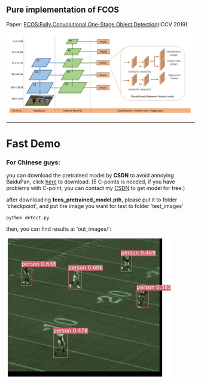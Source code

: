 ## Pure implementation of FCOS
Paper: [FCOS:Fully Convolutional One-Stage Object Detection](https://openaccess.thecvf.com/content_ICCV_2019/papers/Tian_FCOS_Fully_Convolutional_One-Stage_Object_Detection_ICCV_2019_paper.pdf)(ICCV 2019)

![imgs](https://github.com/leviome/fcos_pure/blob/main/assets/FCOS.jpg)

---
# Fast Demo
### For Chinese guys:
you can download the pretrained model by **CSDN** to avoid annoying BaiduPan, click [here](https://download.csdn.net/download/leviopku/13125465) to download.
(5 C-points is needed, if you have problems with C-point, you can contact my [CSDN](https://muzhan.blog.csdn.net) to get model for free.)

after downloading **fcos_pretrained_model.pth**, please put it to folder 'checkpoint', and put the image you want for test to folder 'test_images'
```text
python detect.py
```
then, you can find results at 'out_images/':

![imgs](https://github.com/leviome/fcos_pure/blob/main/out_images/t1.jpg)
